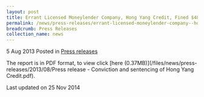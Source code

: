 ```yaml
---
layout: post
title: Errant Licensed Moneylender Company, Hong Yang Credit, Fined $48,000 - Press Release
permalink: /news/press-releases/errant-licensed-moneylender-company--hong-yang-credit--fined--48
breadcrumb: Press Releases
collection_name: news
---
```



5 Aug 2013 Posted in [Press releases](/news/press-releases)

The report is in PDF format, to view click [here (0.37MB)](/files/news/press-releases/2013/08/Press release - Conviction and sentencing of Hong Yang Credit.pdf).

<p class="right-side-updated">Last updated on 25 Nov 2014</p>

